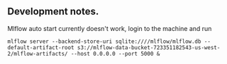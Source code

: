 ## Development notes.
Mlflow auto start currently doesn't work, login to the machine and run
```shell
mlflow server --backend-store-uri sqlite:////mlflow/mlflow.db --default-artifact-root s3://mlflow-data-bucket-723351182543-us-west-2/mlflow-artifacts/ --host 0.0.0.0 --port 5000 &
```
